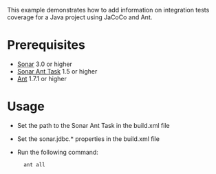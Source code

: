 This example demonstrates how to add information on integration tests coverage for a Java project using JaCoCo and Ant.

Prerequisites
=============
* [Sonar](http://www.sonarsource.org/downloads/) 3.0 or higher
* [Sonar Ant Task](http://docs.codehaus.org/display/SONAR/Installing+and+Configuring+Ant+Task) 1.5 or higher
* [Ant](http://ant.apache.org/) 1.7.1 or higher

Usage
=====
* Set the path to the Sonar Ant Task in the build.xml file
* Set the sonar.jdbc.* properties in the build.xml file
* Run the following command:

        ant all

